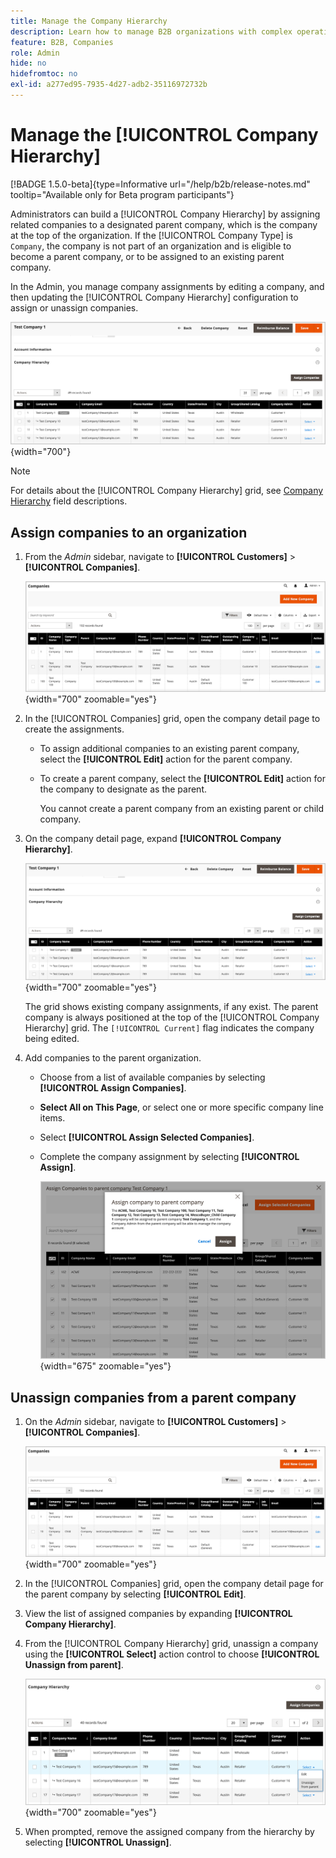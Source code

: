 ```yaml
---
title: Manage the Company Hierarchy
description: Learn how to manage B2B organizations with complex operational models by building company hierarchies
feature: B2B, Companies
role: Admin
hide: no
hidefromtoc: no
exl-id: a277ed95-7935-4d27-adb2-35116972732b
---
```

# Manage the [!UICONTROL Company Hierarchy]

[!BADGE 1.5.0-beta]{type=Informative url="/help/b2b/release-notes.md" tooltip="Available only for Beta program participants"}

Administrators can build a [!UICONTROL Company Hierarchy] by assigning related companies to a designated parent company, which is the company at the top of the organization. If the [!UICONTROL Company Type] is `Company`, the company is not part of an organization and is eligible to become a parent company, or to be assigned to an existing parent company.

In the Admin, you manage company assignments by editing a company, and then updating the [!UICONTROL Company Hierarchy] configuration to assign or unassign companies.

![Company Hierarchy Grid](./assets/company-detail-hierarchy-current-flag.png){width="700"}

>[!NOTE]
>
>For details about the [!UICONTROL Company Hierarchy] grid, see [Company Hierarchy](account-company-create.md#company-hierarchy) field descriptions.

## Assign companies to an organization

1. From the _Admin_ sidebar, navigate to **[!UICONTROL Customers]** > **[!UICONTROL Companies]**.

    ![Companies Grid](./assets/companies-grid-view.png){width="700" zoomable="yes"}

1. In the [!UICONTROL Companies] grid, open the company detail page to create the assignments.

   - To assign additional companies to an existing parent company, select the **[!UICONTROL Edit]** action for the parent company.
   - To create a parent company, select the **[!UICONTROL Edit]** action for the company to designate as the parent.

     You cannot create a parent company from an existing parent or child company.

1. On the company detail page, expand **[!UICONTROL Company Hierarchy]**.

    ![Company Hierarchy Grid](./assets/company-detail-hierarchy-current-flag.png){width="700" zoomable="yes"}

    The grid shows existing company assignments, if any exist. The parent company is always positioned at the top of the [!UICONTROL Company Hierarchy] grid. The `[!UICONTROL Current]` flag indicates the company being edited.

1. Add companies to the parent organization.

   - Choose from a list of available companies by selecting **[!UICONTROL Assign Companies]**.

   - **Select All on This Page**, or select one or more specific company line items.

   - Select **[!UICONTROL Assign Selected Companies]**.

   - Complete the company assignment by selecting **[!UICONTROL Assign]**.

     ![Assign companies to organization](./assets/assign-selected-companies-hierarchy.png){width="675" zoomable="yes"}

## Unassign companies from a parent company

1. On the _Admin_ sidebar, navigate to **[!UICONTROL Customers]** > **[!UICONTROL Companies]**.

    ![Companies Grid](./assets/companies-grid-view.png){width="700" zoomable="yes"}

1. In the [!UICONTROL Companies] grid, open the company detail page for the parent company by selecting **[!UICONTROL Edit]**.

1. View the list of assigned companies by expanding **[!UICONTROL Company Hierarchy]**.

1. From the [!UICONTROL Company Hierarchy] grid, unassign a company using the **[!UICONTROL Select]** action control to choose **[!UICONTROL Unassign from parent]**.

   ![Unassign Companies from a parent organization](./assets/company-hierarchy-grid-unassign.png){width="700" zoomable="yes"}

1. When prompted, remove the assigned company from the hierarchy by selecting **[!UICONTROL Unassign]**.
